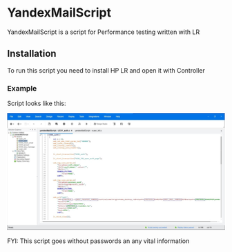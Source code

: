 # YandexMailScript

YandexMailScript is a script for Performance testing written with LR

## Installation

To run this script you need to install HP LR and open it with Controller

### Example

Script looks like this: 

![](resources/script.jpg)

FYI:  This script goes without passwords an any vital information

